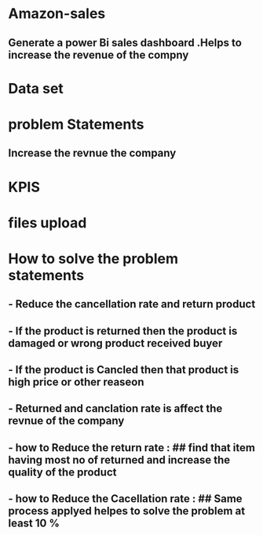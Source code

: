 # Amazon-sales
## Generate a power Bi sales dashboard .Helps to increase the revenue of the compny
# Data set
# problem Statements 
## Increase the revnue the company 
## 
# KPIS
# files upload
# How to solve the problem statements
## - Reduce the cancellation rate and return product 
## - If the product is returned then the product is damaged or wrong product received buyer
## - If the product is Cancled then that product is high price or other reaseon 
## - Returned and canclation rate is affect the revnue of the company
## - how to Reduce the return rate : ## find that item having most no of returned and increase the quality of the product
## - how to Reduce the Cacellation rate : ## Same process applyed helpes to solve the problem at least 10 % 

